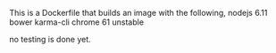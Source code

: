 This is a Dockerfile that builds an image with the following,
    nodejs 6.11
    bower
    karma-cli
    chrome 61 unstable

no testing is done yet.
